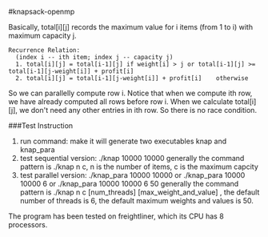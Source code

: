 #knapsack-openmp

Basically, total[i][j] records the maximum value for i items (from 1 to i) with maximum capacity j.
```
Recurrence Relation:
  (index i -- ith item; index j -- capacity j)
  1. total[i][j] = total[i-1][j] if weight[i] > j or total[i-1][j] >= total[i-1][j-weight[i]] + profit[i]
  2. total[i][j] = total[i-1][j-weight[i]] + profit[i]    otherwise
```

So we can parallelly compute row i. Notice that when we compute ith row, we have already computed all rows before row i. When we calculate total[i][j], we don't need any other entries in ith row. So there is no race condition.


###Test Instruction
1. run command: make
   it will generate two executables knap and knap_para
2. test sequential version: ./knap 10000 10000
   generally the command pattern is ./knap n c,
   n is the number of items, c is the maximum capcity
3. test parallel version: ./knap_para 10000 10000
                       or ./knap_para 10000 10000 6
                       or ./knap_para 10000 10000 6 50
   generally the command pattern is ./knap n c [num_threads] [max_weight_and_value] ,
   the default number of threads is 6,
   the default maximum weights and values is 50.


The program has been tested on freightliner, which its CPU has 8 processors. 
